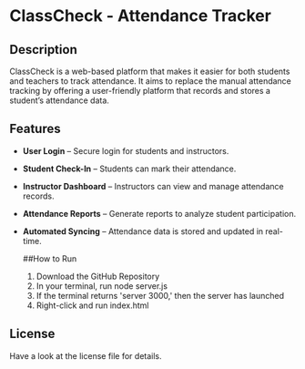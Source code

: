 # ClassCheck - Attendance Tracker 

## Description 
ClassCheck is a web-based platform that makes it easier for both students and teachers to track attendance. It aims to replace the manual attendance tracking by offering a user-friendly platform that records and stores a student’s attendance data.

## Features
- **User Login** – Secure login for students and instructors.
- **Student Check-In** – Students can mark their attendance.  
- **Instructor Dashboard** – Instructors can view and manage attendance records.  
- **Attendance Reports** – Generate reports to analyze student participation.  
- **Automated Syncing** – Attendance data is stored and updated in real-time.

  ##How to Run
  1. Download the GitHub Repository
  2. In your terminal, run node server.js
  3. If the terminal returns 'server 3000,' then the server has launched
  4. Right-click and run index.html
  

## License
Have a look at the license file for details. 
